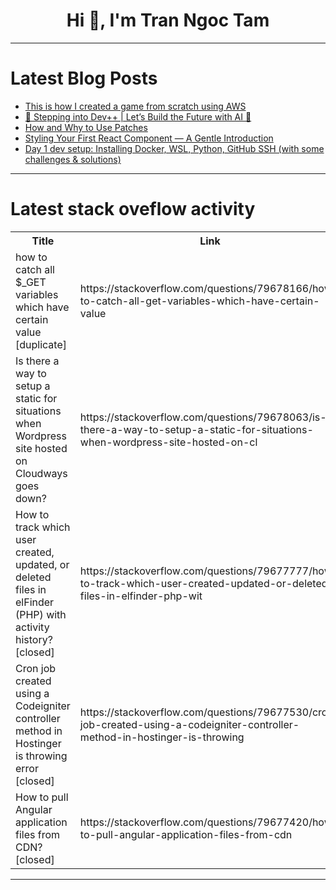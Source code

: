 <h1 align="center">Hi 👋, I'm Tran Ngoc Tam</h1>

---

# Latest Blog Posts 
<!-- BLOG-POST-LIST:START -->
- [This is how I created a game from scratch using AWS](https://dev.to/javitech_co/this-is-how-i-created-a-game-from-scratch-using-aws-5enb)
- [🚀 Stepping into Dev++ | Let’s Build the Future with AI 🤖](https://dev.to/balram15/stepping-into-dev-lets-build-the-future-with-ai-33hf)
- [How and Why to Use Patches](https://dev.to/kdipippo/how-and-why-to-use-patches-3enp)
- [Styling Your First React Component — A Gentle Introduction](https://dev.to/elram_gavrieli_887f3d6046/styling-your-first-react-component-a-gentle-introduction-1c82)
- [Day 1 dev setup: Installing Docker, WSL, Python, GitHub SSH &lpar;with some challenges &amp; solutions&rpar;](https://dev.to/zipporahmutanu04/day-1-dev-setup-installing-docker-wsl-python-github-ssh-with-some-challenges-oo1)
<!-- BLOG-POST-LIST:END -->

---

# Latest stack oveflow activity
<table>
  <tr><th>Title</th><th>Link</th></tr>
  <!-- STACKOVERFLOW:START --><tr><td>how to catch all $_GET variables which have certain value [duplicate]</td><td>https://stackoverflow.com/questions/79678166/how-to-catch-all-get-variables-which-have-certain-value</td></tr><tr><td>Is there a way to setup a static for situations when Wordpress site hosted on Cloudways goes down?</td><td>https://stackoverflow.com/questions/79678063/is-there-a-way-to-setup-a-static-for-situations-when-wordpress-site-hosted-on-cl</td></tr><tr><td>How to track which user created, updated, or deleted files in elFinder &lpar;PHP&rpar; with activity history? [closed]</td><td>https://stackoverflow.com/questions/79677777/how-to-track-which-user-created-updated-or-deleted-files-in-elfinder-php-wit</td></tr><tr><td>Cron job created using a Codeigniter controller method in Hostinger is throwing error [closed]</td><td>https://stackoverflow.com/questions/79677530/cron-job-created-using-a-codeigniter-controller-method-in-hostinger-is-throwing</td></tr><tr><td>How to pull Angular application files from CDN? [closed]</td><td>https://stackoverflow.com/questions/79677420/how-to-pull-angular-application-files-from-cdn</td></tr><!-- STACKOVERFLOW:END -->
</table>

---


